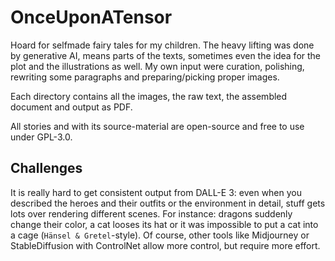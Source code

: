 # OnceUponATensor
Hoard for selfmade fairy tales for my children. The heavy lifting was done by generative AI, means parts of the texts, sometimes even the idea for the plot and the illustrations as well. My own input were curation, polishing, rewriting some paragraphs and preparing/picking proper images.

Each directory contains all the images, the raw text, the assembled document and output as PDF.

All stories and with its source-material are open-source and free to use under GPL-3.0.

## Challenges
It is really hard to get consistent output from DALL-E 3: even when you described the heroes and their outfits or the environment in detail, stuff gets lots over rendering different scenes. For instance: dragons suddenly change their color, a cat looses its hat or it was impossible to put a cat into a cage (`Hänsel & Gretel`-style). Of course, other tools like Midjourney or StableDiffusion with  ControlNet allow more control, but require more effort.
